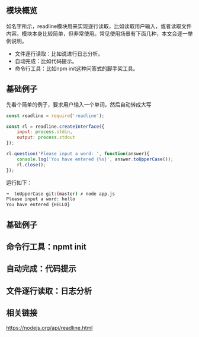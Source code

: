 ## 模块概览

如名字所示，readline模块用来实现逐行读取，比如读取用户输入，或者读取文件内容。模块本身比较简单，但非常使用。常见使用场景有下面几种，本文会逐一举例说明。

* 文件逐行读取：比如说进行日志分析。
* 自动完成：比如代码提示。
* 命令行工具：比如npm init这种问答式的脚手架工具。

## 基础例子

先看个简单的例子，要求用户输入一个单词，然后自动转成大写

```js
const readline = require('readline');

const rl = readline.createInterface({
    input: process.stdin,
    output: process.stdout
});

rl.question('Please input a word: ', function(answer){
    console.log('You have entered {%s}', answer.toUpperCase());
    rl.close();
});
```

运行如下：

```bash
➜  toUpperCase git:(master) ✗ node app.js 
Please input a word: hello
You have entered {HELLO}
```

## 基础例子

## 命令行工具：npmt init

## 自动完成：代码提示

## 文件逐行读取：日志分析

## 相关链接

https://nodejs.org/api/readline.html